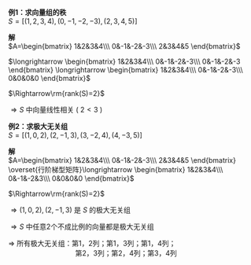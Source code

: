 **例1：求向量组的秩**  
$S=[(1,2,3,4),(0,-1,-2,-3),(2,3,4,5)]$  
  
**解**  
$A=\begin{bmatrix}  
1&2&3&4\\\  
0&-1&-2&-3\\\  
2&3&4&5  
\end{bmatrix}$  
  
$\longrightarrow  
\begin{bmatrix}  
1&2&3&4\\\  
0&-1&-2&-3\\\  
0&-1&-2&-3  
\end{bmatrix}  
\longrightarrow  
\begin{bmatrix}  
1&2&3&4\\\  
0&-1&-2&-3\\\  
0&0&0&0  
\end{bmatrix}$  
  
$\Rightarrow\rm{rank(S)=2}$  
  
$\Rightarrow S$  中向量线性相关 ( $2<3$ )  
  
**例2：求极大无关组**  
$S=[(1,0,2),(2,-1,3),(3,-2,4),(4,-3,5)]$  
  
**解**  
$A=\begin{bmatrix}  
1&2&3&4\\\  
0&-1&-2&-3\\\  
2&3&4&5  
\end{bmatrix}  
\overset{行阶梯型矩阵}\longrightarrow  
\begin{bmatrix}  
1&2&3&4\\\  
0&-1&-2&3\\\  
0&0&0&0  
\end{bmatrix}$  
  
$\Rightarrow\rm{rank(S)=2}$  
  
$\Rightarrow(1,0,2),(2,-1,3)$ 是 $S$ 的极大无关组  
  
$\Rightarrow S$ 中任意2个不成比例的向量都是极大无关组  
  
$\Rightarrow$ 所有极大无关组：第1，2列；第1，3列；第1，4列；  
$\quad\quad\quad\quad\quad\quad\quad\quad$ 第2，3列；第2，4列；第3，4列  
  
  

